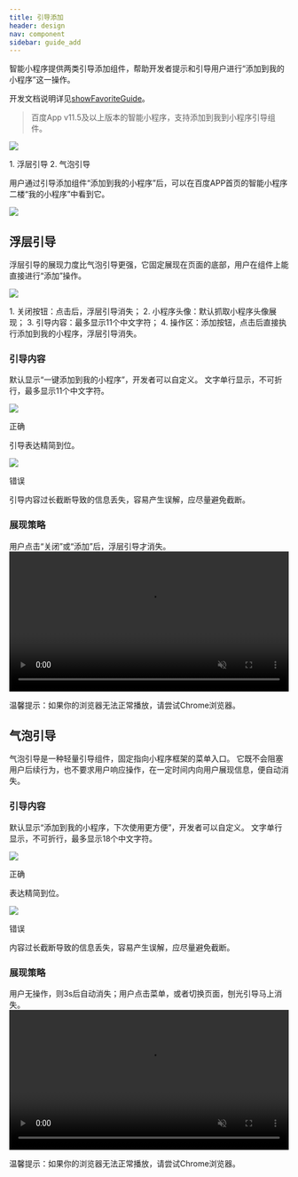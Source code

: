 ```yaml
---
title: 引导添加
header: design
nav: component
sidebar: guide_add
---
```

智能小程序提供两类引导添加组件，帮助开发者提示和引导用户进行“添加到我的小程序”这一操作。

开发文档说明详见<a href="http://smartprogram.baidu.com/docs/develop/api/nacomponent/#showFavoriteGuide/"  target="_blank">showFavoriteGuide</a>。
> 百度App v11.5及以上版本的智能小程序，支持添加到我到小程序引导组件。

<div class="m-doc-custom-examples">
	<div class="m-doc-custom-examples-correct">
		<img src="../../../img/design/component/guide_add/1.png">
	<p class="m-doc-custom-examples-text">1. 浮层引导
	2. 气泡引导</p>
	</div>
</div>

用户通过引导添加组件“添加到我的小程序”后，可以在百度APP首页的智能小程序二楼“我的小程序”中看到它。
<div class="m-doc-custom-examples">
	<div class="m-doc-custom-examples-correct">
		<img src="../../../img/design/component/guide_add/2.png">
	</div>
</div>

## 浮层引导
浮层引导的展现力度比气泡引导更强，它固定展现在页面的底部，用户在组件上能直接进行“添加”操作。
<div class="m-doc-custom-examples"><div class="m-doc-custom-examples-correct"><img src="../../../img/design/component/guide_add/3.png">
		<p class="m-doc-custom-examples-text">1. 关闭按钮：点击后，浮层引导消失；
	2. 小程序头像：默认抓取小程序头像展现；
3. 引导内容：最多显示11个中文字符；
4. 操作区：添加按钮，点击后直接执行添加到我的小程序，浮层引导消失。</p></div></div>

### 引导内容
默认显示“一键添加到我的小程序”，开发者可以自定义。
文字单行显示，不可折行，最多显示11个中文字符。

<div class="m-doc-custom-examples">
	<div class="m-doc-custom-examples-correct">
		<img src="../../../img/design/component/guide_add/4-1.png">
		<p class="m-doc-custom-examples-title">正确</p><p class="m-doc-custom-examples-text">引导表达精简到位。</p>
	</div>
	<div class="m-doc-custom-examples-error ">
		<img src="../../../img/design/component/guide_add/4-2.png">
		<p class="m-doc-custom-examples-title">错误</p><p class="m-doc-custom-examples-text">引导内容过长截断导致的信息丢失，容易产生误解，应尽量避免截断。</p>
	</div>
</div>

### 展现策略
用户点击“关闭”或“添加”后，浮层引导才消失。
<video width="100%" muted autoplay="autoplay" loop="loop"  src="../../../img/design/component/guide_add/5.mp4"/>
你的浏览器不支持该视频播放
</video>
<p class="m-doc-custom-examples-text">温馨提示：如果你的浏览器无法正常播放，请尝试Chrome浏览器。</p>

## 气泡引导
气泡引导是一种轻量引导组件，固定指向小程序框架的菜单入口。
它既不会阻塞用户后续行为，也不要求用户响应操作，在一定时间内向用户展现信息，便自动消失。

### 引导内容
默认显示“添加到我的小程序，下次使用更方便”，开发者可以自定义。
文字单行显示，不可折行，最多显示18个中文字符。
<div class="m-doc-custom-examples">
	<div class="m-doc-custom-examples-correct">
		<img src="../../../img/design/component/guide_add/6-1.png">
		<p class="m-doc-custom-examples-title">正确</p><p class="m-doc-custom-examples-text">表达精简到位。</p>
	</div>
	<div class="m-doc-custom-examples-error ">
		<img src="../../../img/design/component/guide_add/6-2.png">
		<p class="m-doc-custom-examples-title">错误</p><p class="m-doc-custom-examples-text">内容过长截断导致的信息丢失，容易产生误解，应尽量避免截断。</p>
	</div>
</div>

### 展现策略
用户无操作，则3s后自动消失；用户点击菜单，或者切换页面，刨光引导马上消失。
<video width="100%" muted autoplay="autoplay" loop="loop"  src="../../../img/design/component/guide_add/7.mp4"/>
你的浏览器不支持该视频播放
</video>
<p class="m-doc-custom-examples-text">温馨提示：如果你的浏览器无法正常播放，请尝试Chrome浏览器。</p>

